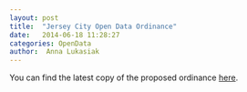 ```yaml
---
layout: post
title:  "Jersey City Open Data Ordinance"
date:   2014-06-18 11:28:27
categories: OpenData
author:  Anna Lukasiak
---
```


You can find the latest copy of the proposed ordinance [here][OpenDataOrdinance].

[CodeForJC]: https://codeforjc.org/
[cfa]: https://codeforamerica.org/
[OpenDataOrdinance]: https://docs.google.com/document/d/15rRMZ3IEZUmtOggJpxtmZ3TNUu3V6dWA9BeN5_fG_iQ
